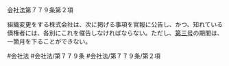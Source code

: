 会社法第７７９条第２項

組織変更をする株式会社は、次に掲げる事項を官報に公告し、かつ、知れている債権者には、各別にこれを催告しなければならない。ただし、[第三号](会社法＿＿＿＿第７７９条第２項第３号)の期間は、一箇月を下ることができない。

#会社法
#会社法/第７７９条
#会社法/第７７９条/第２項
